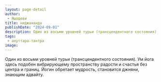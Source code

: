 ```yaml
---
layout: page-detail
author:
 - Яшодеви
title: ниджананда
publishDate: "2024-09-01"
description: Один из восьми уровней турьи (трансцендентного состояния). Ум йога здесь подобен вибрирующему пространству радости и счастья без центра и границ. Йогин обретает мудрость, становится джняни, знающим адвайту.
tags:
 - ануттара-тантра
image: 
---
```


Один из восьми уровней турьи (трансцендентного состояния). Ум йога здесь подобен вибрирующему пространству радости и счастья без центра и границ. Йогин обретает мудрость, становится джняни, знающим адвайту.

